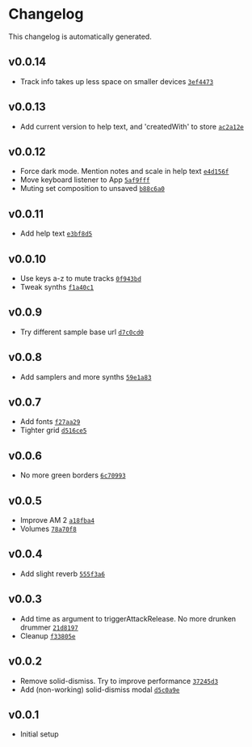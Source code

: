 # Changelog

This changelog is automatically generated.

## v0.0.14

- Track info takes up less space on smaller devices [`3ef4473`](../../commit/3ef4473bdcde4d60805966d943d0d03d3b812e31)

## v0.0.13

- Add current version to help text, and 'createdWith' to store [`ac2a12e`](../../commit/ac2a12eec084ce356d12677bcaf1c524ada7c588)

## v0.0.12

- Force dark mode. Mention notes and scale in help text [`e4d156f`](../../commit/e4d156f77d18e3115165f4e26187be29cb363ade)
- Move keyboard listener to App [`5af9fff`](../../commit/5af9fffc13fad85296df7d49605a62306b552e0e)
- Muting set composition to unsaved [`b88c6a0`](../../commit/b88c6a0cc807af3c296e176c6d1ae387266863ee)

## v0.0.11

- Add help text [`e3bf8d5`](../../commit/e3bf8d58e8ad1166b0d3d479167180df9ca90050)

## v0.0.10

- Use keys a-z to mute tracks [`0f943bd`](../../commit/0f943bda6773c11f133db6b146275cde9033b791)
- Tweak synths [`f1a40c1`](../../commit/f1a40c1328579cfdc3b03752e603c1f358cc8c9c)

## v0.0.9

- Try different sample base url [`d7c0cd0`](../../commit/d7c0cd00a4bbbe0b6bc0cd88527266df3c76b5c4)

## v0.0.8

- Add samplers and more synths [`59e1a83`](../../commit/59e1a83fddad57b593aee4fc3627fcd98acf652c)

## v0.0.7

- Add fonts [`f27aa29`](../../commit/f27aa29798ff067cc643018f039f115a3d5f61b6)
- Tighter grid [`d516ce5`](../../commit/d516ce5164201988cdf06f28177cbd207233fcc6)

## v0.0.6

- No more green borders [`6c70993`](../../commit/6c70993bf178261c64ab2450b84d8ac18db0d97c)

## v0.0.5

- Improve AM 2 [`a18fba4`](../../commit/a18fba4fa6759f4ffa0abbf71f584119fc953564)
- Volumes [`78a70f8`](../../commit/78a70f8e23ff71a065a43bc1102ec8d9a565fcde)

## v0.0.4

- Add slight reverb [`555f3a6`](../../commit/555f3a6d5770db1215ebb956f4f3961b5d02c211)

## v0.0.3

- Add time as argument to triggerAttackRelease. No more drunken drummer [`21d8197`](../../commit/21d8197b7ea9696f81a85c3e75da1b0b3a3b50f6)
- Cleanup [`f33805e`](../../commit/f33805e3cc8d147b6e055b7c9bd45d212efcc5c1)

## v0.0.2

- Remove solid-dismiss. Try to improve performance [`37245d3`](../../commit/37245d3e1a48a122822bc508ec484ddca1aceb92)
- Add (non-working) solid-dismiss modal [`d5c0a9e`](../../commit/d5c0a9eae4e3611d1c55da3087fe424f19bed42c)

## v0.0.1

- Initial setup
